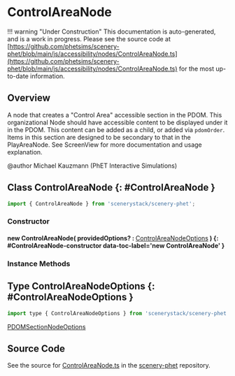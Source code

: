 # ControlAreaNode

!!! warning "Under Construction"
    This documentation is auto-generated, and is a work in progress. Please see the source code at
    [https://github.com/phetsims/scenery-phet/blob/main/js/accessibility/nodes/ControlAreaNode.ts](https://github.com/phetsims/scenery-phet/blob/main/js/accessibility/nodes/ControlAreaNode.ts) for the most up-to-date information.

## Overview

A node that creates a "Control Area" accessible section in the PDOM. This organizational Node should have accessible
content to be displayed under it in the PDOM. This content can be added as a child, or added via `pdomOrder`.
Items in this section are designed to be secondary to that in the PlayAreaNode. See ScreenView for more documentation
and usage explanation.

@author Michael Kauzmann (PhET Interactive Simulations)

## Class ControlAreaNode {: #ControlAreaNode }


```js
import { ControlAreaNode } from 'scenerystack/scenery-phet';
```
### Constructor

#### new ControlAreaNode( providedOptions? : <span style="font-weight: 400;">[ControlAreaNodeOptions](../scenery-phet/ControlAreaNode.md#ControlAreaNodeOptions)</span> ) {: #ControlAreaNode-constructor data-toc-label='new ControlAreaNode' }

### Instance Methods





## Type ControlAreaNodeOptions {: #ControlAreaNodeOptions }


```js
import type { ControlAreaNodeOptions } from 'scenerystack/scenery-phet';
```


[PDOMSectionNodeOptions](../scenery-phet/PDOMSectionNode.md#PDOMSectionNodeOptions)



## Source Code

See the source for [ControlAreaNode.ts](https://github.com/phetsims/scenery-phet/blob/main/js/accessibility/nodes/ControlAreaNode.ts) in the [scenery-phet](https://github.com/phetsims/scenery-phet) repository.
